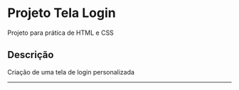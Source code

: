 # Projeto Tela Login
 Projeto para prática de HTML e CSS
 
 ## Descrição
  
  Criação de uma tela de login personalizada 
  
 ***
 
